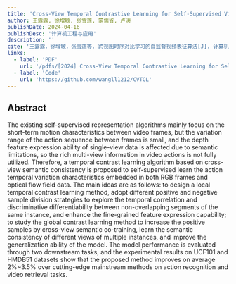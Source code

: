 ```yaml
---
title: 'Cross-View Temporal Contrastive Learning for Self-Supervised Video Representation'
author: 王露露, 徐增敏, 张雪莲, 蒙儒省, 卢涛
publishDate: 2024-04-16
publishDesc: '计算机工程与应用'
description: ''
cite: '王露露，徐增敏，张雪莲等. 跨视图时序对比学习的自监督视频表征算法[J]. 计算机工程与应用, 2024, 10.'
links:
  - label: 'PDF'
    url: '/pdfs/[2024] Cross-View Temporal Contrastive Learning for Self-Supervised Video Representation.pdf'
  - label: 'Code'
    url: 'https://github.com/wangll1212/CVTCL'
---
```


## Abstract

The existing self-supervised representation algorithms mainly focus on the short-term motion characteristics between video frames, but the variation range of the action sequence between frames is small, and the depth feature expression ability of single-view data is affected due to semantic limitations, so the rich multi-view information in video actions is not fully utilized. Therefore, a temporal contrast learning algorithm based on cross-view semantic consistency is proposed to self-supervised learn the action temporal variation characteristics embedded in both RGB frames and optical flow field data. The main ideas are as follows: to design a local temporal contrast learning method, adopt different positive and negative sample division strategies to explore the temporal correlation and discriminative differentiability between non-overlapping segments of the same instance, and enhance the fine-grained feature expression capability; to study the global contrast learning method to increase the positive samples by cross-view semantic co-training, learn the semantic consistency of different views of multiple instances, and improve the generalization ability of the model. The model performance is evaluated through two downstream tasks, and the experimental results on UCF101 and HMDB51 datasets show that the proposed method improves on average 2%~3.5% over cutting-edge mainstream methods on action recognition and video retrieval tasks.
